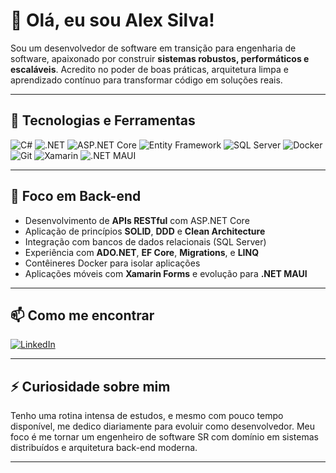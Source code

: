 # 👋 Olá, eu sou **Alex Silva**!

Sou um desenvolvedor de software em transição para engenharia de software, apaixonado por construir **sistemas robustos, performáticos e escaláveis**. Acredito no poder de boas práticas, arquitetura limpa e aprendizado contínuo para transformar código em soluções reais.

---

## 🚀 Tecnologias e Ferramentas

![C#](https://img.shields.io/badge/C%23-239120?style=flat&logo=c-sharp&logoColor=white)
![.NET](https://img.shields.io/badge/.NET-512BD4?style=flat&logo=dotnet&logoColor=white)
![ASP.NET Core](https://img.shields.io/badge/ASP.NET_Core-512BD4?style=flat&logo=dotnet&logoColor=white)
![Entity Framework](https://img.shields.io/badge/Entity%20Framework-512BD4?style=flat&logo=dotnet&logoColor=white)
![SQL Server](https://img.shields.io/badge/SQL%20Server-CC2927?style=flat&logo=microsoftsqlserver&logoColor=white)
![Docker](https://img.shields.io/badge/Docker-2496ED?style=flat&logo=docker&logoColor=white)
![Git](https://img.shields.io/badge/Git-F05032?style=flat&logo=git&logoColor=white)
![Xamarin](https://img.shields.io/badge/Xamarin-3498DB?style=flat&logo=xamarin&logoColor=white)
![.NET MAUI](https://img.shields.io/badge/.NET%20MAUI-512BD4?style=flat&logo=dotnet&logoColor=white)

---

## 🧠 Foco em Back-end

- Desenvolvimento de **APIs RESTful** com ASP.NET Core  
- Aplicação de princípios **SOLID**, **DDD** e **Clean Architecture**
- Integração com bancos de dados relacionais (SQL Server)  
- Experiência com **ADO.NET**, **EF Core**, **Migrations**, e **LINQ**
- Contêineres Docker para isolar aplicações
- Aplicações móveis com **Xamarin Forms** e evolução para **.NET MAUI**

---

## 📫 Como me encontrar

[![LinkedIn](https://img.shields.io/badge/LinkedIn-Alex%20Silva-0077B5?style=flat&logo=linkedin&logoColor=white)](http://linkedin.com/in/alex-s-a1ab6137)

---

## ⚡ Curiosidade sobre mim

Tenho uma rotina intensa de estudos, e mesmo com pouco tempo disponível, me dedico diariamente para evoluir como desenvolvedor. Meu foco é me tornar um engenheiro de software SR com domínio em sistemas distribuídos e arquitetura back-end moderna.

---
